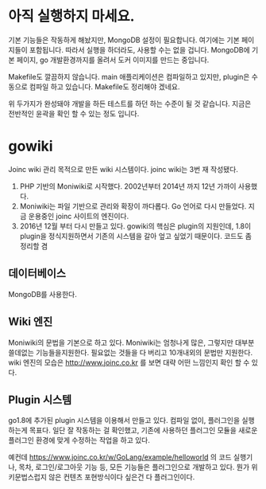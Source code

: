 # 아직 실행하지 마세요.
기본 기능들은 작동하게 해놨지만, MongoDB 설정이 필요합니다. 여기에는 기본 페이지들이 포함됩니다. 따라서 실행을 하더라도, 사용할 수는 없을 겁니다. MongoDB에 기본 페이지, go 개발환경까지를 올려서 도커 이미지를 만드는 중입니다. 

Makefile도 깔끔하지 않습니다. main 애플리케이션은 컴파일하고 있지만, plugin은 수동으로 컴파일 하고 있습니다. Makefile도 정리해야 겠네요. 

위 두가지가 완성돼야 개발을 하든 테스트를 하던 하는 수준이 될 것 같습니다. 지금은 전반적인 윤곽을 확인 할 수 있는 정도 입니다.
# gowiki
Joinc wiki 관리 목적으로 만든 wiki 시스템이다. joinc wiki는 3번 재 작성됐다. 
 1. PHP 기반의 Moniwiki로 시작했다. 2002년부터 2014년 까지 12년 가까이 사용했다. 
 2. Moniwiki는 파일 기반으로 관리와 확장이 까다롭다. Go 언어로 다시 만들었다. 지금 운용중인 joinc 사이트의 엔진이다.
 3. 2016년 12월 부터 다시 만들고 있다. gowiki의 핵심은 plugin의 지원인데, 1.8이 plugin을 정식지원하면서 기존의 시스템을 갈아 엎고 싶었기 때문이다. 코드도 좀 정리할 겸  
## 데이터베이스 
MongoDB를 사용한다.

## Wiki 엔진
Moniwiki의 문법을 기본으로 하고 있다. Moniwiki는 엄청나게 많은, 그렇지만 대부분 쓸데없는 기능들을지원한다. 필요없는 것들을 다 버리고 10개내외의 문법만 지원한다. wiki 엔진의 모습은 http://www.joinc.co.kr 를 보면 대략 어떤 느낌인지 확인 할 수 있다.  

## Plugin 시스템
go1.8에 추가된 plugin 시스템을 이용해서 만들고 있다. 컴파일 없이, 플러그인을 실행하는게 목표다. 일단 잘 작동하는 걸 확인했고, 기존에 사용하던 플러그인 모듈을 새로운 플러그인 환경에 맞게 수정하는 작업을 하고 있다.

예컨데 https://www.joinc.co.kr/w/GoLang/example/helloworld 의 코드 실행기나, 목차, 로그인/로그아웃 기능 등, 모든 기능들은 플러그인으로 개발하고 있다. 뭔가 위키문법스럽지 않은 컨텐츠 포현방식이다 싶은건 다 플러그인이다.
